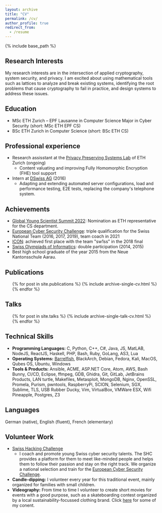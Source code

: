 ```yaml
---
layout: archive
title: "CV"
permalink: /cv/
author_profile: true
redirect_from:
  - /resume
---
```


{% include base_path %}

## Research Interests
My research interests are in the intersection of applied cryptography, system security, and privacy. I am excited about using mathematical tools such as lattices to analyze and break existing systems, identifying the root problems that cause cryptography to fail in practice, and design systems to address these issues.

## Education
- MSc ETH Zurich &ndash; EPF Lausanne in Computer Science Major in Cyber Security (short: MSc ETH EPF CS)
- BSc ETH Zurich in Computer Science (short: BSc ETH CS)

## Professional experience
- Research assisstant at the [Privacy Preserving Systems Lab](https://pps-lab.com/) of ETH Zurich (ongoing)
  - Content valuating and improving Fully Homomorphic Encryption (FHE) tool support
- Intern at [DSwiss AG](https://www.securesafe.com/en/business/overview) (2016)
  - Adapting and extending automated server configurations, load and performance testing, E2E tests, replacing the company's telephone system.

## Achievements
- [Global Young Scientist Summit 2022](https://www.nrf.gov.sg/gyss/home): Nomination as ETH representative for the CS department.
- [European Cyber Security Challenge](https://europeancybersecuritychallenge.eu/): triple qualification for the Swiss National Team (2016, 2017, 2019), team coach in 2021
- [ICON](https://icon.ngo/challenge-ctf/): achieved first place with the team "sw1ss" in the 2018 final
- [Swiss Olympiads of Informatics](https://soi.ch/): double participation (2014, 2015)
- Best high school graduate of the year 2015 from the Neue Kantonsschule Aarau.

## Publications
  <ul>{% for post in site.publications %}
    {% include archive-single-cv.html %}
  {% endfor %}</ul>

## Talks
  <ul>{% for post in site.talks %}
    {% include archive-single-talk-cv.html %}
  {% endfor %}</ul>

## Technical Skills
- **Programming Languages:** C, Python, C++, C#, Java, JS, MatLAB, NodeJS, ReactJS, Haskell, PHP, Bash, Ruby, GoLang, AS3, Lua
- **Operating Systems:** [Barrelfish](http://www.barrelfish.org/), BlackArch, Debian, Fedora, Kali, MacOS, Qubes OS, Ubuntu, Windows
- **Tools & Products:** Ansible, ACME, ASP.NET Core, Atom, AWS, Bash Bunny, CI/CD, Eclipse, ffmpeg, GDB, Ghidra, Git, GitLab, JetBrains Products, LAN turtle, Makefiles, Metasploit, MongoDB, Nginx, OpenSSL, Promela, Purism, pwntools, RaspberryPi, SCION, Selenium, SGX, Sublime, TLS, USB Rubber Ducky, Vim, VirtualBox, VMWare ESX, Wifi Pineapple, Postgres, Z3

## Languages
German (native), English (fluent), French (elementary)

## Volunteer Work
- [Swiss Hacking Challenge](https://www.swiss-hacking-challenge.ch/)
  - I coach and promote young Swiss cyber security talents. The SHC provides a platform for them to meet like-minded people and helps them to follow their passion and stay on the right track. We organize a national selection and train for the [European Cyber Security Challenge](https://europeancybersecuritychallenge.eu/).
- **Candle-dipping:** I volunteer every year for this traditional event, mainly organized for families with small children.
- **Videography:** From time to time I volunteer to create short movies for events with a good purpose, such as a skateboarding contest organized by a local sustainability-focussed	clothing brand. Click [here](https://www.mirohaller.ch) for some of my conent.
